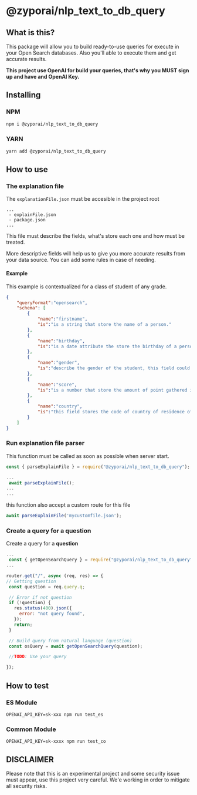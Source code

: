 # @zyporai/nlp_text_to_db_query

## What is this?

This package will allow you to build ready-to-use queries for execute in your Open Search databases. Also you'll able to execute them and get accurate results.

**This project use OpenAI for build your queries, that's why you MUST sign up and have and OpenAI Key.**

## Installing

### NPM

```bash
npm i @zyporai/nlp_text_to_db_query
```

### YARN

```bash
yarn add @zyporai/nlp_text_to_db_query
```

## How to use

### The explanation file

The ```explanationFile.json``` must be accesible in the project root

```text
...
 - explainFile.json
 - package.json
...
```

This file must describe the fields, what's store each one and how must be treated.

More descriptive fields will help us to give you more accurate results from your data source. You can add some rules in case of needing.

#### Example

This example is contextualized for a class of student of any grade.

```json
{
    "queryFormat":"opensearch",
    "schema": [
        {
            "name":"firstname",
            "is":"is a string that store the name of a person."
        },
        {
            "name":"birthday",
            "is":"is a date attribute the store the birthday of a person."
        },
        {
            "name":"gender",
            "is":"describe the gender of the student, this field could be 'F' or 'M' only, 'F' for feminine and 'M' for masculine."
        },
        {
            "name":"score",
            "is":"is a number that store the amount of point gathered in maths by this student, the number of points  define the level of intelligence of each person, while higher the score, more important or smart is the student. smartest student have more that 60 score points"
        },
        {
            "name":"country",
            "is":"this field stores the code of country of residence of this person, this code is formatted as alpha-2 code. example United States is US, Cuba is CU"
        }
    ]
}
```

### Run explanation file parser

This function must be called as soon as possible when server start.

```javascript
const { parseExplainFile } = require("@zyporai/nlp_text_to_db_query");

...
 await parseExplainFile();
...
...
 ```

 this function also accept a custom route for this file

 ```javascript
 await parseExplainFile('mycustomfile.json');
 ```

### Create a query for a question

Create a query for a **question**

 ``` javascript
...
  const { getOpenSearchQuery } = require("@zyporai/nlp_text_to_db_query");
...

router.get("/", async (req, res) => {
 // Getting question
  const question = req.query.q;

  // Error if not question
  if (!question) {
    res.status(400).json({
      error: "not query found",
    });
    return;
  }

  // Build query from natural language (question)
  const osQuery = await getOpenSearchQuery(question);

  //TODO: Use your query
 
});

```


## How to test

### ES Module

``` OPENAI_API_KEY=sk-xxx npm run test_es ```

### Common Module

``` OPENAI_API_KEY=sk-xxxx npm run test_co ```

## DISCLAIMER

Please note that this is an experimental project and some security issue must appear, use this project very careful. We'e working in order to mitigate all security risks.
